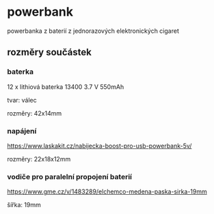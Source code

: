 # powerbank
powerbanka z baterií z jednorazových elektronických cigaret

## rozměry součástek

### baterka
12 x lithiová baterka 13400 3.7 V 550mAh

tvar: válec

rozměry: 42x14mm

### napájení
https://www.laskakit.cz/nabijecka-boost-pro-usb-powerbank-5v/

rozměry: 22x18x12mm

### vodiče pro paralelní propojení baterií
https://www.gme.cz/v/1483289/elchemco-medena-paska-sirka-19mm

šířka: 19mm
